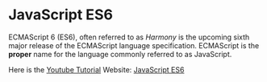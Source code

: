 # JavaScript ES6
ECMAScript 6 (ES6), often referred to as *Harmony* is the upcoming sixth major release of the ECMAScript language specification. ECMAScript is the **proper** name for the language commonly referred to as JavaScript.

Here is the [Youtube Tutorial](https://www.youtube.com/playlist?list=PLillGF-RfqbZ7s3t6ZInY3NjEOOX7hsBv)
Website: [JavaScript ES6](https://humayuncep.github.io/programing/JavaScriptES6/)
